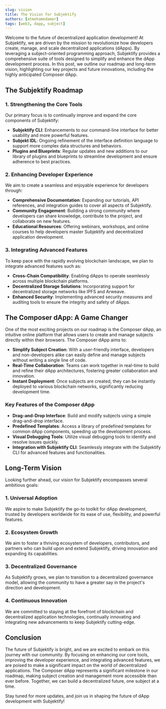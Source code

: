 ```yaml
---
slug: vision
title: The Vision for Subjektify
authors: [atmohamedamer]
tags: [web3, dapp, subject]
---
```



Welcome to the future of decentralized application development! At Subjektify, we are driven by the mission to revolutionize how developers create, manage, and scale decentralized applications (dApps). By leveraging a subject-oriented programming approach, Subjektify provides a comprehensive suite of tools designed to simplify and enhance the dApp development process. In this post, we outline our roadmap and long-term vision, highlighting our key projects and future innovations, including the highly anticipated Composer dApp.

## The Subjektify Roadmap

### 1. Strengthening the Core Tools

Our primary focus is to continually improve and expand the core components of Subjektify:

- **Subjektify CLI**: Enhancements to our command-line interface for better usability and more powerful features.
- **Subjekt IDL**: Ongoing refinement of the interface definition language to support more complex data structures and behaviors.
- **Plugins and Blueprints**: Regular updates and new additions to our library of plugins and blueprints to streamline development and ensure adherence to best practices.

### 2. Enhancing Developer Experience

We aim to create a seamless and enjoyable experience for developers through:

- **Comprehensive Documentation**: Expanding our tutorials, API references, and integration guides to cover all aspects of Subjektify.
- **Community Engagement**: Building a strong community where developers can share knowledge, contribute to the project, and collaborate on new features.
- **Educational Resources**: Offering webinars, workshops, and online courses to help developers master Subjektify and decentralized application development.

### 3. Integrating Advanced Features

To keep pace with the rapidly evolving blockchain landscape, we plan to integrate advanced features such as:

- **Cross-Chain Compatibility**: Enabling dApps to operate seamlessly across multiple blockchain platforms.
- **Decentralized Storage Solutions**: Incorporating support for decentralized storage networks like IPFS and Arweave.
- **Enhanced Security**: Implementing advanced security measures and auditing tools to ensure the integrity and safety of dApps.

## The Composer dApp: A Game Changer

One of the most exciting projects on our roadmap is the Composer dApp, an intuitive online platform that allows users to create and manage subjects directly within their browsers. The Composer dApp aims to:

- **Simplify Subject Creation**: With a user-friendly interface, developers and non-developers alike can easily define and manage subjects without writing a single line of code.
- **Real-Time Collaboration**: Teams can work together in real-time to build and refine their dApp architectures, fostering greater collaboration and innovation.
- **Instant Deployment**: Once subjects are created, they can be instantly deployed to various blockchain networks, significantly reducing development time.

### Key Features of the Composer dApp

- **Drag-and-Drop Interface**: Build and modify subjects using a simple drag-and-drop interface.
- **Predefined Templates**: Access a library of predefined templates for common dApp components, speeding up the development process.
- **Visual Debugging Tools**: Utilize visual debugging tools to identify and resolve issues quickly.
- **Integration with Subjektify CLI**: Seamlessly integrate with the Subjektify CLI for advanced features and functionalities.

## Long-Term Vision

Looking further ahead, our vision for Subjektify encompasses several ambitious goals:

### 1. Universal Adoption

We aspire to make Subjektify the go-to toolkit for dApp development, trusted by developers worldwide for its ease of use, flexibility, and powerful features.

### 2. Ecosystem Growth

We aim to foster a thriving ecosystem of developers, contributors, and partners who can build upon and extend Subjektify, driving innovation and expanding its capabilities.

### 3. Decentralized Governance

As Subjektify grows, we plan to transition to a decentralized governance model, allowing the community to have a greater say in the project's direction and development.

### 4. Continuous Innovation

We are committed to staying at the forefront of blockchain and decentralized application technologies, continually innovating and integrating new advancements to keep Subjektify cutting-edge.

## Conclusion

The future of Subjektify is bright, and we are excited to embark on this journey with our community. By focusing on enhancing our core tools, improving the developer experience, and integrating advanced features, we are poised to make a significant impact on the world of decentralized applications. The Composer dApp represents a significant milestone in our roadmap, making subject creation and management more accessible than ever before. Together, we can build a decentralized future, one subject at a time.

Stay tuned for more updates, and join us in shaping the future of dApp development with Subjektify!
